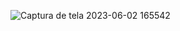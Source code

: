 
![Captura de tela 2023-06-02 165542](https://github.com/warybloom/Lendario-Air-Lines-LAL/assets/96753334/b5a0bc8a-c23c-46fc-aa9e-133c40036cd4)
